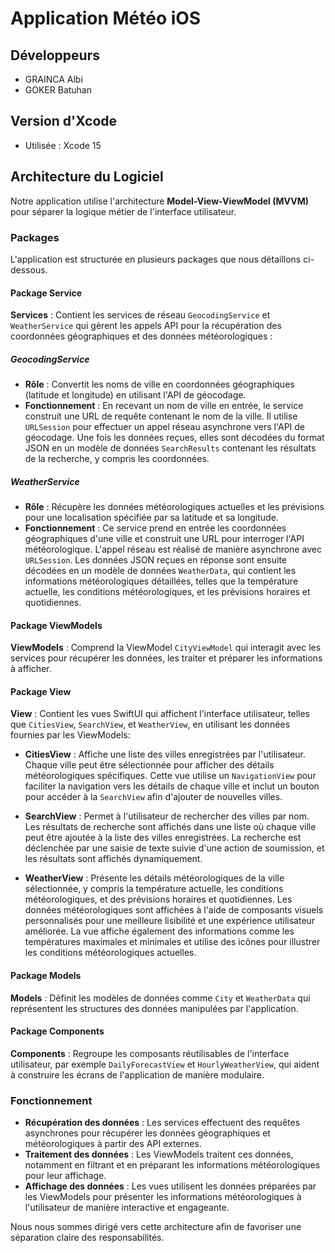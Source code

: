 # Application Météo iOS

## Développeurs
- GRAINCA Albi
- GOKER Batuhan

## Version d'Xcode
- Utilisée : Xcode 15

## Architecture du Logiciel

Notre application utilise l'architecture **Model-View-ViewModel (MVVM)** pour séparer la logique métier de l'interface utilisateur.

### Packages

L'application est structurée en plusieurs packages que nous détaillons ci-dessous.

#### Package Service
**Services** : Contient les services de réseau `GeocodingService` et `WeatherService` qui gèrent les appels API pour la récupération des coordonnées géographiques et des données météorologiques : 

##### GeocodingService

- **Rôle** : Convertit les noms de ville en coordonnées géographiques (latitude et longitude) en utilisant l'API de géocodage.
- **Fonctionnement** : En recevant un nom de ville en entrée, le service construit une URL de requête contenant le nom de la ville. Il utilise `URLSession` pour effectuer un appel réseau asynchrone vers l'API de géocodage. Une fois les données reçues, elles sont décodées du format JSON en un modèle de données `SearchResults` contenant les résultats de la recherche, y compris les coordonnées.

##### WeatherService

- **Rôle** : Récupère les données météorologiques actuelles et les prévisions pour une localisation spécifiée par sa latitude et sa longitude.
- **Fonctionnement** : Ce service prend en entrée les coordonnées géographiques d'une ville et construit une URL pour interroger l'API météorologique. L'appel réseau est réalisé de manière asynchrone avec `URLSession`. Les données JSON reçues en réponse sont ensuite décodées en un modèle de données `WeatherData`, qui contient les informations météorologiques détaillées, telles que la température actuelle, les conditions météorologiques, et les prévisions horaires et quotidiennes.

#### Package ViewModels
**ViewModels** : Comprend la ViewModel `CityViewModel` qui interagit avec les services pour récupérer les données, les traiter et préparer les informations à afficher.

#### Package View
**View** : Contient les vues SwiftUI qui affichent l'interface utilisateur, telles que `CitiesView`, `SearchView`, et `WeatherView`, en utilisant les données fournies par les ViewModels:

- **CitiesView** : Affiche une liste des villes enregistrées par l'utilisateur. Chaque ville peut être sélectionnée pour afficher des détails météorologiques spécifiques. Cette vue utilise un `NavigationView` pour faciliter la navigation vers les détails de chaque ville et inclut un bouton pour accéder à la `SearchView` afin d'ajouter de nouvelles villes.

- **SearchView** : Permet à l'utilisateur de rechercher des villes par nom. Les résultats de recherche sont affichés dans une liste où chaque ville peut être ajoutée à la liste des villes enregistrées. La recherche est déclenchée par une saisie de texte suivie d'une action de soumission, et les résultats sont affichés dynamiquement.

- **WeatherView** : Présente les détails météorologiques de la ville sélectionnée, y compris la température actuelle, les conditions météorologiques, et des prévisions horaires et quotidiennes. Les données météorologiques sont affichées à l'aide de composants visuels personnalisés pour une meilleure lisibilité et une expérience utilisateur améliorée. La vue affiche également des informations comme les températures maximales et minimales et utilise des icônes pour illustrer les conditions météorologiques actuelles.

#### Package Models
**Models** : Définit les modèles de données comme `City` et `WeatherData` qui représentent les structures des données manipulées par l'application.

#### Package Components
**Components** : Regroupe les composants réutilisables de l'interface utilisateur, par exemple `DailyForecastView` et `HourlyWeatherView`, qui aident à construire les écrans de l'application de manière modulaire.

### Fonctionnement

- **Récupération des données** : Les services effectuent des requêtes asynchrones pour récupérer les données géographiques et météorologiques à partir des API externes.
- **Traitement des données** : Les ViewModels traitent ces données, notamment en filtrant et en préparant les informations météorologiques pour leur affichage.
- **Affichage des données** : Les vues utilisent les données préparées par les ViewModels pour présenter les informations météorologiques à l'utilisateur de manière interactive et engageante.

Nous nous sommes dirigé vers cette architecture afin de favoriser une séparation claire des responsabilités.
